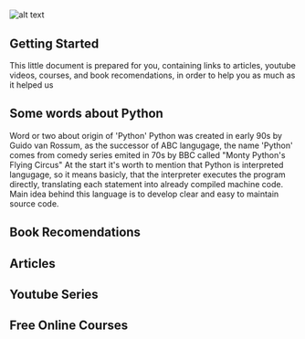 # 
![alt text][logo]

[logo]: http://devblog.info/wp-content/uploads/2017/01/python_icon.png "Logo Title Text 2"


## Getting Started

This little document is prepared for you, containing links to articles, youtube videos, courses, and book recomendations,
in order to help you as much as it helped us  

## Some words about Python 
Word or two about origin of 'Python'
Python was created in early 90s by Guido van Rossum, as the successor of ABC langugage, the name 'Python' comes from comedy series emited in 70s by BBC called "Monty Python's Flying Circus"
At the start it's worth to mention that Python is interpreted langugage, so it means basicly, that the interpreter executes the program directly, translating each statement into already compiled machine code. Main idea behind this language is to develop clear and easy to maintain source code.

## Book Recomendations 

## Articles 

## Youtube Series 

## Free Online Courses
